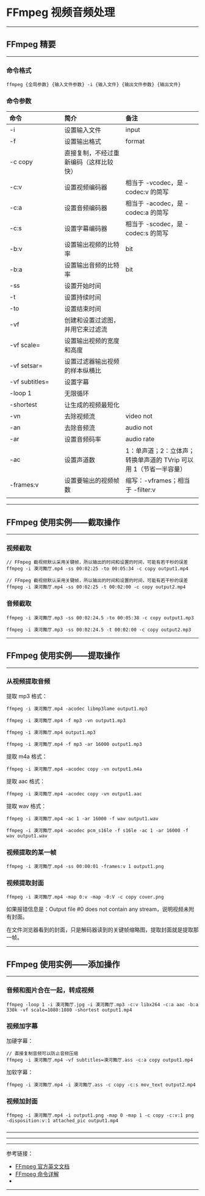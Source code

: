# FFmpeg 视频音频处理

---

## FFmpeg 精要

---

### 命令格式

```
ffmpeg {全局参数} {输入文件参数} -i {输入文件} {输出文件参数} {输出文件}
```

### 命令参数

| 命令 | 简介 | 备注 |
|:---|:---|:---|
| -i | 设置输入文件 | input |
| -f | 设置输出格式 | format |
| -c copy | 直接复制，不经过重新编码（这样比较快） |  |
| -c:v | 设置视频编码器 | 相当于 -vcodec，是 -codec:v 的简写 |
| -c:a | 设置音频编码器 | 相当于 -acodec，是 -codec:a 的简写 |
| -c:s | 设置字幕编码器 | 相当于 -scodec，是 -codec:s 的简写 |
| -b:v | 设置输出视频的比特率 | bit |
| -b:a | 设置输出音频的比特率 | bit |
| -ss | 设置开始时间 |  |
| -t | 设置持续时间 |  |
| -to | 设置结束时间 |  |
| -vf | 创建和设置过滤图，并用它来过滤流 |  |
| -vf scale= | 设置输出视频的宽度和高度 |  |
| -vf setsar= | 设置过滤器输出视频的样本纵横比 |  |
| -vf subtitles= | 设置字幕 |  |
| -loop 1 | 无限循环 |  |
| -shortest | 让生成的视频最短化 |  |
| -vn | 去除视频流 | video not |
| -an | 去除音频流 | audio not |
| -ar | 设置音频码率 | audio rate |
| -ac | 设置声道数 | 1：单声道；2：立体声；转换单声道的 TVrip 可以用 1（节省一半容量） |
| -frames:v | 设置要输出的视频帧数 | 缩写：-vframes；相当于 -filter:v |
|<img width=300px/>|<img width=500px/>|<img width=400px/>|

---

## FFmpeg 使用实例——截取操作

---

### 视频截取

```
// FFmpeg 截视频默认采用关键帧，所以输出的时间和设置的时间，可能有若干秒的误差
ffmpeg -i 漠河舞厅.mp4 -ss 00:02:25 -to 00:05:34 -c copy output1.mp4
```

```
// FFmpeg 截视频默认采用关键帧，所以输出的时间和设置的时间，可能有若干秒的误差
ffmpeg -i 漠河舞厅.mp4 -ss 00:02:25 -t 00:02:00 -c copy output2.mp4
```

### 音频截取

```
ffmpeg -i 漠河舞厅.mp3 -ss 00:02:24.5 -to 00:05:38 -c copy output1.mp3
```

```
ffmpeg -i 漠河舞厅.mp3 -ss 00:02:24.5 -t 00:02:00 -c copy output2.mp3
```

---

## FFmpeg 使用实例——提取操作

---

### 从视频提取音频

提取 mp3 格式：

```
ffmpeg -i 漠河舞厅.mp4 -acodec libmp3lame output1.mp3
```

```
ffmpeg -i 漠河舞厅.mp4 -f mp3 -vn output1.mp3
```

```
ffmpeg -i 漠河舞厅.mp4 output1.mp3
```

```
ffmpeg -i 漠河舞厅.mp4 -f mp3 -ar 16000 output1.mp3
```

提取 m4a 格式：

```
ffmpeg -i 漠河舞厅.mp4 -acodec copy -vn output1.m4a
```

提取 aac 格式：

```
ffmpeg -i 漠河舞厅.mp4 -acodec copy -vn output1.aac
```

提取 wav 格式：

```
ffmpeg -i 漠河舞厅.mp4 -ac 1 -ar 16000 -f wav output1.wav
```

```
ffmpeg -i 漠河舞厅.mp4 -acodec pcm_s16le -f s16le -ac 1 -ar 16000 -f wav output1.wav
```

### 视频提取的某一帧

```
ffmpeg -i 漠河舞厅.mp4 -ss 00:00:01 -frames:v 1 output1.png
```

### 视频提取封面

```
ffmpeg -i 漠河舞厅.mp4 -map 0:v -map -0:V -c copy cover.png
```

如果报错信息是：Output file #0 does not contain any stream，说明视频未附有封面。

在文件浏览器看到的封面，只是解码器读到的关键帧缩略图，提取封面就是提取那一帧。

---

## FFmpeg 使用实例——添加操作

---

### 音频和图片合在一起，转成视频

```
ffmpeg -loop 1 -i 漠河舞厅.jpg -i 漠河舞厅.mp3 -c:v libx264 -c:a aac -b:a 330k -vf scale=1080:1080 -shortest output1.mp4
```

### 视频加字幕

加硬字幕：

```
// 直接复制音频可以防止音频压缩
ffmpeg -i 漠河舞厅.mp4 -vf subtitles=漠河舞厅.ass -c:a copy output1.mp4
```

加软字幕：

```
ffmpeg -i 漠河舞厅.mp4 -i 漠河舞厅.ass -c copy -c:s mov_text output2.mp4
```

### 视频加封面

```
ffmpeg -i 漠河舞厅.mp4 -i output1.png -map 0 -map 1 -c copy -c:v:1 png -disposition:v:1 attached_pic output1.mp4
```

###

###

---


---


---

参考链接：

- [FFmpeg 官方英文文档](https://ffmpeg.org/ffmpeg.html)
- [FFmpeg 命令详解](https://www.cnblogs.com/vicowong/archive/2011/03/08/1977088.html)
- []()

---



